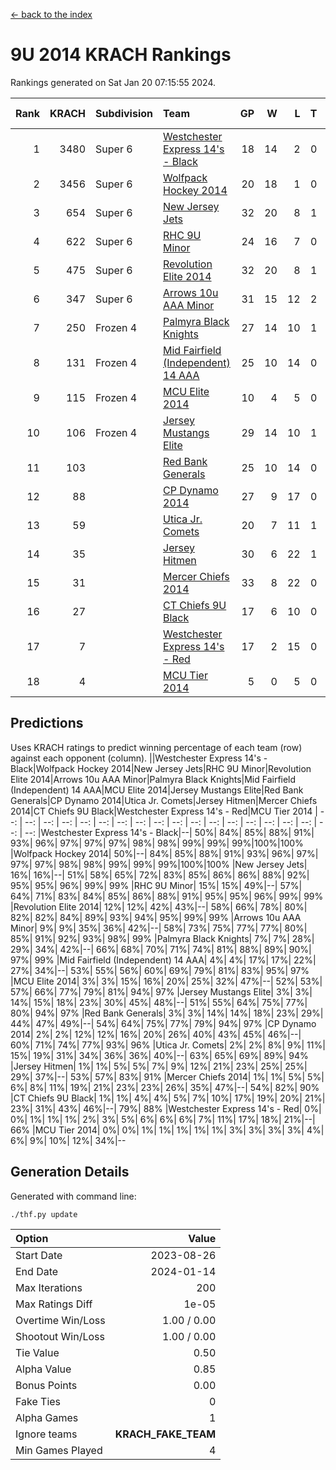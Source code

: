 [<- back to the index](readme.md)
# 9U 2014 KRACH Rankings
Rankings generated on Sat Jan 20 07:15:55 2024.

Rank|KRACH|Subdivision|Team|GP|W|L|T|OTW|OTL|SoS|Exp Wins|Win Diff
---:|---:|:---|:---|---:|---:|---:|---:|---:|---:|---:|---:|---:
1|3480|Super 6|[Westchester Express 14's - Black](https://gamesheetstats.com/seasons/3664/teams/140873/schedule)|18|14|2|0|2|0|604|16.8|-0.0
2|3456|Super 6|[Wolfpack Hockey 2014](https://gamesheetstats.com/seasons/3664/teams/140871/schedule)|20|18|1|0|0|1|541|18.8|-0.0
3|654|Super 6|[New Jersey Jets](https://gamesheetstats.com/seasons/3664/teams/140881/schedule)|32|20|8|1|3|0|578|24.4|0.0
4|622|Super 6|[RHC 9U Minor](https://gamesheetstats.com/seasons/3664/teams/140876/schedule)|24|16|7|0|1|0|603|17.9|0.0
5|475|Super 6|[Revolution Elite 2014](https://gamesheetstats.com/seasons/3664/teams/140880/schedule)|32|20|8|1|2|1|326|23.4|0.0
6|347|Super 6|[Arrows 10u AAA Minor](https://gamesheetstats.com/seasons/3664/teams/140872/schedule)|31|15|12|2|0|2|801|16.9|0.0
7|250|Frozen 4|[Palmyra Black Knights](https://gamesheetstats.com/seasons/3664/teams/140875/schedule)|27|14|10|1|1|1|456|16.4|0.0
8|131|Frozen 4|[Mid Fairfield (Independent) 14 AAA](https://gamesheetstats.com/seasons/3664/teams/140878/schedule)|25|10|14|0|1|0|731|11.9|0.0
9|115|Frozen 4|[MCU Elite 2014](https://gamesheetstats.com/seasons/3664/teams/140874/schedule)|10|4|5|0|0|1|1305|4.9|0.0
10|106|Frozen 4|[Jersey Mustangs Elite](https://gamesheetstats.com/seasons/3664/teams/140888/schedule)|29|14|10|1|1|3|188|16.4|0.0
11|103||[Red Bank Generals](https://gamesheetstats.com/seasons/3664/teams/140883/schedule)|25|10|14|0|0|1|478|10.9|0.0
12|88||[CP Dynamo 2014](https://gamesheetstats.com/seasons/3664/teams/140877/schedule)|27|9|17|0|0|1|692|9.9|0.0
13|59||[Utica Jr. Comets](https://gamesheetstats.com/seasons/3664/teams/140884/schedule)|20|7|11|1|0|1|491|8.4|0.0
14|35||[Jersey Hitmen](https://gamesheetstats.com/seasons/3664/teams/140879/schedule)|30|6|22|1|1|0|531|8.4|0.0
15|31||[Mercer Chiefs 2014](https://gamesheetstats.com/seasons/3664/teams/140885/schedule)|33|8|22|0|1|2|195|9.9|0.0
16|27||[CT Chiefs 9U Black](https://gamesheetstats.com/seasons/3664/teams/140886/schedule)|17|6|10|0|1|0|154|7.9|0.0
17|7||[Westchester Express 14's - Red](https://gamesheetstats.com/seasons/3664/teams/140887/schedule)|17|2|15|0|0|0|127|2.9|0.0
18|4||[MCU Tier 2014](https://gamesheetstats.com/seasons/3664/teams/140882/schedule)|5|0|5|0|0|0|230|0.9|0.0

## Predictions
Uses KRACH ratings to predict winning percentage of each team (row) against each opponent (column).
||Westchester Express 14's - Black|Wolfpack Hockey 2014|New Jersey Jets|RHC 9U Minor|Revolution Elite 2014|Arrows 10u AAA Minor|Palmyra Black Knights|Mid Fairfield (Independent) 14 AAA|MCU Elite 2014|Jersey Mustangs Elite|Red Bank Generals|CP Dynamo 2014|Utica Jr. Comets|Jersey Hitmen|Mercer Chiefs 2014|CT Chiefs 9U Black|Westchester Express 14's - Red|MCU Tier 2014
| --: | --: | --: | --: | --: | --: | --: | --: | --: | --: | --: | --: | --: | --: | --: | --: | --: | --: | --: 
|Westchester Express 14's - Black|--| 50%| 84%| 85%| 88%| 91%| 93%| 96%| 97%| 97%| 97%| 98%| 98%| 99%| 99%| 99%|100%|100%
|Wolfpack Hockey 2014| 50%|--| 84%| 85%| 88%| 91%| 93%| 96%| 97%| 97%| 97%| 98%| 98%| 99%| 99%| 99%|100%|100%
|New Jersey Jets| 16%| 16%|--| 51%| 58%| 65%| 72%| 83%| 85%| 86%| 86%| 88%| 92%| 95%| 95%| 96%| 99%| 99%
|RHC 9U Minor| 15%| 15%| 49%|--| 57%| 64%| 71%| 83%| 84%| 85%| 86%| 88%| 91%| 95%| 95%| 96%| 99%| 99%
|Revolution Elite 2014| 12%| 12%| 42%| 43%|--| 58%| 66%| 78%| 80%| 82%| 82%| 84%| 89%| 93%| 94%| 95%| 99%| 99%
|Arrows 10u AAA Minor|  9%|  9%| 35%| 36%| 42%|--| 58%| 73%| 75%| 77%| 77%| 80%| 85%| 91%| 92%| 93%| 98%| 99%
|Palmyra Black Knights|  7%|  7%| 28%| 29%| 34%| 42%|--| 66%| 68%| 70%| 71%| 74%| 81%| 88%| 89%| 90%| 97%| 99%
|Mid Fairfield (Independent) 14 AAA|  4%|  4%| 17%| 17%| 22%| 27%| 34%|--| 53%| 55%| 56%| 60%| 69%| 79%| 81%| 83%| 95%| 97%
|MCU Elite 2014|  3%|  3%| 15%| 16%| 20%| 25%| 32%| 47%|--| 52%| 53%| 57%| 66%| 77%| 79%| 81%| 94%| 97%
|Jersey Mustangs Elite|  3%|  3%| 14%| 15%| 18%| 23%| 30%| 45%| 48%|--| 51%| 55%| 64%| 75%| 77%| 80%| 94%| 97%
|Red Bank Generals|  3%|  3%| 14%| 14%| 18%| 23%| 29%| 44%| 47%| 49%|--| 54%| 64%| 75%| 77%| 79%| 94%| 97%
|CP Dynamo 2014|  2%|  2%| 12%| 12%| 16%| 20%| 26%| 40%| 43%| 45%| 46%|--| 60%| 71%| 74%| 77%| 93%| 96%
|Utica Jr. Comets|  2%|  2%|  8%|  9%| 11%| 15%| 19%| 31%| 34%| 36%| 36%| 40%|--| 63%| 65%| 69%| 89%| 94%
|Jersey Hitmen|  1%|  1%|  5%|  5%|  7%|  9%| 12%| 21%| 23%| 25%| 25%| 29%| 37%|--| 53%| 57%| 83%| 91%
|Mercer Chiefs 2014|  1%|  1%|  5%|  5%|  6%|  8%| 11%| 19%| 21%| 23%| 23%| 26%| 35%| 47%|--| 54%| 82%| 90%
|CT Chiefs 9U Black|  1%|  1%|  4%|  4%|  5%|  7%| 10%| 17%| 19%| 20%| 21%| 23%| 31%| 43%| 46%|--| 79%| 88%
|Westchester Express 14's - Red|  0%|  0%|  1%|  1%|  1%|  2%|  3%|  5%|  6%|  6%|  6%|  7%| 11%| 17%| 18%| 21%|--| 66%
|MCU Tier 2014|  0%|  0%|  1%|  1%|  1%|  1%|  1%|  3%|  3%|  3%|  3%|  4%|  6%|  9%| 10%| 12%| 34%|--

## Generation Details

Generated with command line:
```
./thf.py update
```

| Option | Value |
| :----- | ----: |
| Start Date | 2023-08-26 |
| End Date | 2024-01-14 |
| Max Iterations | 200 |
| Max Ratings Diff | 1e-05 |
| Overtime Win/Loss | 1.00 / 0.00 |
| Shootout Win/Loss | 1.00 / 0.00 |
| Tie Value | 0.50 |
| Alpha Value | 0.85 |
| Bonus Points | 0.00 |
| Fake Ties | 0 |
| Alpha Games | 1 |
| Ignore teams | __KRACH_FAKE_TEAM__ |
| Min Games Played | 4 |

